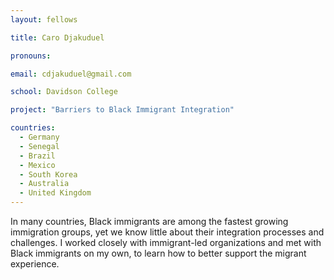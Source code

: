 ```yaml
---
layout: fellows

title: Caro Djakuduel

pronouns: 

email: cdjakuduel@gmail.com

school: Davidson College

project: "Barriers to Black Immigrant Integration"

countries:
  - Germany
  - Senegal
  - Brazil
  - Mexico
  - South Korea
  - Australia
  - United Kingdom
---
```


In many countries, Black immigrants are among the fastest growing immigration groups, yet we know little about their integration processes and challenges. I worked closely with immigrant-led organizations and met with Black immigrants on my own, to learn how to better support the migrant experience.

